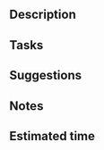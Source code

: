 ## Description

<!-- Describe the purpose of the issue, why a change has to be done, and how if possible -->

## Tasks

<!-- List the tasks that must be done -->

## Suggestions

<!-- Add here any relevant suggestion, such as an implementation detail or a library to use -->

## Notes

<!--
    Add here some additionnal information that could be relevant for the assignee.
    It can be a related issue, some context, or anything else.
-->

## Estimated time

<!--
    Add here the estimated time to complete the issue, in hours.
-->
